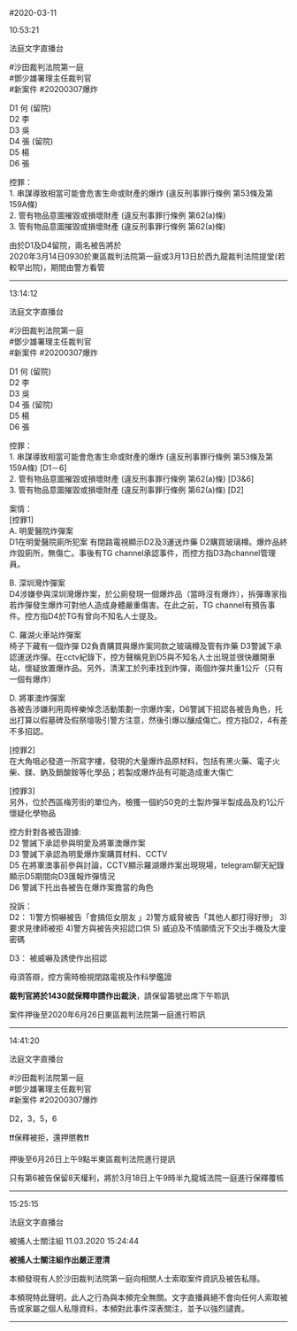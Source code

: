 #2020-03-11


10:53:21

法庭文字直播台

\#沙田裁判法院第一庭  
\#鄧少雄署理主任裁判官  
\#新案件 \#20200307爆炸  
  
D1 何 (留院)  
D2 李  
D3 吳  
D4 張 (留院)  
D5 楊  
D6 張  
  
控罪：  
1\. 串謀導致相當可能會危害生命或財產的爆炸 (違反刑事罪行條例 第53條及第159A條)  
2\. 管有物品意圖摧毀或損壞財產 (違反刑事罪行條例 第62(a)條)  
3\. 管有物品意圖摧毀或損壞財產 (違反刑事罪行條例 第62(a)條)  
  
  
由於D1及D4留院，兩名被告將於  
2020年3月14日0930於東區裁判法院第一庭或3月13日於西九龍裁判法院提堂(若較早出院)，期間由警方看管

---
      
13:14:12

法庭文字直播台

\#沙田裁判法院第一庭  
\#鄧少雄署理主任裁判官  
\#新案件 \#20200307爆炸  
  
D1 何 (留院)  
D2 李  
D3 吳  
D4 張 (留院)  
D5 楊  
D6 張  
  
控罪：  
1\. 串謀導致相當可能會危害生命或財產的爆炸 (違反刑事罪行條例 第53條及第159A條) \[D1－6\]  
2\. 管有物品意圖摧毀或損壞財產 (違反刑事罪行條例 第62(a)條) \[D3&6\]  
3\. 管有物品意圖摧毀或損壞財產 (違反刑事罪行條例 第62(a)條) \[D2\]  
  
案情：  
\[控罪1\]  
A. 明愛醫院炸彈案  
D1在明愛醫院廁所犯案 有閉路電視顯示D2及3運送炸藥 D2購買玻璃樽。爆炸品終炸毀廁所，無傷亡。事後有TG channel承認事件，而控方指D3為channel管理員。  
  
B. 深圳灣炸彈案  
D4涉嫌參與深圳灣爆炸案，於公廁發現一個爆炸品（當時沒有爆炸），拆彈專家指若炸彈發生爆炸可對他人造成身體嚴重傷害。在此之前，TG channel有預告事件。控方指D4於TG有曾向不知名人士提及。  
  
C. 羅湖火車站炸彈案  
椅子下藏有一個炸彈 D2負責購買與爆炸案同款之玻璃樽及管有炸藥 D3警誡下承認運送炸彈。在cctv紀錄下，控方聲稱見到D5與不知名人士出現並很快離開車站，懷疑放置爆炸品。另外，清潔工於列車找到炸彈，兩個炸彈共重1公斤（只有一個有爆炸）  
  
D. 將軍澳炸彈案  
各被告涉嫌利用周梓樂悼念活動策劃一宗爆炸案，D6警誡下招認各被告角色，托出打算以假墓碑及假祭壇吸引警方注意，然後引爆以釀成傷亡。控方指D2，4有差不多招認。  
  
\[控罪2\]  
在大角咀必發道一所寫字樓，發現的大量爆炸品原材料，包括有黑火藥、電子火柴、鎂、鈉及銷酸銨等化學品；若製成爆炸品有可能造成重大傷亡  
  
\[控罪3\]  
另外，位於西區梅芳街的單位內，檢獲一個約50克的土製炸彈半製成品及約1公斤懷疑化學物品  
  
控方針對各被告證據:  
D2 警誡下承認參與明愛及將軍澳爆炸案  
D3 警誡下承認為明愛爆炸案購買材料、CCTV  
D5 在將軍澳事前參與討論，CCTV顯示羅湖爆炸案出現現場，telegram聊天紀錄顯示D5期間向D3匯報炸彈情況  
D6 警誡下托出各被告在爆炸案擔當的角色  
  
投訴：  
D2： 1)警方恫嚇被告「會搞佢女朋友 」2)警方威脅被告「其他人都打得好慘」 3)要求見律師被拒 4)警方與被告夾招認口供 5) 威迫及不情願情況下交出手機及大廈密碼  
  
D3： 被威嚇及誘使作出招認  
  
毋須答辯，控方需時檢視閉路電視及作科學鑑證  
  
**裁判官將於1430就保釋申請作出裁決**，請保留籌號出席下午聆訊  
  
案件押後至2020年6月26日東區裁判法院第一庭進行聆訊

---
      
14:41:20

法庭文字直播台

\#沙田裁判法院第一庭  
\#鄧少雄署理主任裁判官  
\#新案件 \#20200307爆炸  
  
D2，3，5，6  
  
❗❗保釋被拒，還押懲教❗❗  
  
押後至6月26日上午9點半東區裁判法院進行提訊  
  
只有第6被告保留8天權利，將於3月18日上午9時半九龍城法院一庭進行保釋覆核

---
      
15:25:15

法庭文字直播台 
       
被捕人士關注組  11.03.2020 15:24:44

**被捕人士關注組作出嚴正澄清**  
  
本頻發現有人於沙田裁判法院第一庭向相關人士索取案件資訊及被告私隱。  
  
本頻現特此聲明，此人之行為與本頻完全無關。文字直播員絕不會向任何人索取被告或家屬之個人私隱資料，本頻對此事件深表關注，並予以強烈譴責。

---
      